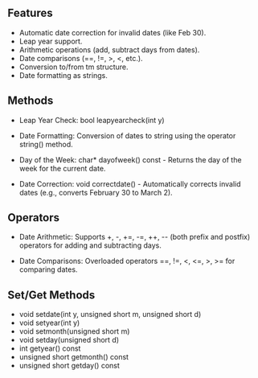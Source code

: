 ## Features

- Automatic date correction for invalid dates (like Feb 30).
- Leap year support.
- Arithmetic operations (add, subtract days from dates).
- Date comparisons (==, !=, >, <, etc.).
- Conversion to/from tm structure.
- Date formatting as strings.

## Methods

- Leap Year Check: bool leapyearcheck(int y)

- Date Formatting: Conversion of dates to string using the operator string() method.

- Day of the Week: char* dayofweek() const - Returns the day of the week for the current date.

- Date Correction: void correctdate() - Automatically corrects invalid dates (e.g., converts February 30 to March 2).

## Operators

- Date Arithmetic: Supports +, -, +=, -=, ++, -- (both prefix and postfix) operators for adding and subtracting days.

- Date Comparisons: Overloaded operators ==, !=, <, <=, >, >= for comparing dates.
  
## Set/Get Methods

- void setdate(int y, unsigned short m, unsigned short d)
- void setyear(int y)
- void setmonth(unsigned short m)
- void setday(unsigned short d)
- int getyear() const
- unsigned short getmonth() const
- unsigned short getday() const
